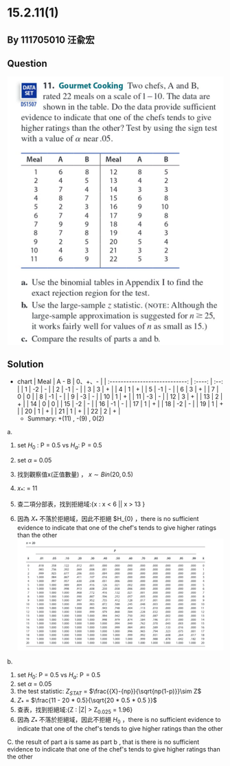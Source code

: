 # 15.2.11(1)

## By 111705010 汪兪宏

## Question
![image](https://github.com/HWTeng-Course/202402-Statistics/blob/main/Images/15.2.11-1.png)
## Solution
- chart
| Meal | A - B | 0、+、- |
   | :----------------------------: | :----: | :--: |
   | 1                              | -2      | -    |
   | 2                              | -1     | -    |
   | 3                             | 3      | +    |
   | 4                             | 1      | +    |
   | 5                             | -1      | -    |
   | 6                             | 3      | +    |
   | 7                             | 0      | 0    |
   | 8                             | -1      | -    |
   | 9                             | -3      | -   |
   | 10                             | 1      | +   |
   | 11                             | -3      | -   |
   | 12                             | 3      | +   |
   | 13                             | 2      | +   |
   | 14                             | 0      | 0   |
   | 15                             | -2      | -   |
   | 16                             | -1      | -   |
   | 17                             | 1      | +   |
   | 18                             | -2      | -   |
   | 19                             | 1      | +   |
   | 20                             | 1      | +   |
   | 21                             | 1      | +   |
   | 22                             | 2      | +   |
   - Summary: +(11) , -(9) , 0(2)

a.
1. set $H_{0}$ : P = 0.5 vs $H_{a}$: P $\!=$ 0.5
2. set $\alpha$ = 0.05
3. 找到觀察值x(正值數量) ， $x\sim Bin(20,0.5)$
4. $x_{*}$: = 11
5. 查二項分部表，找到拒絕域:{x : x < 6 || x > 13 }

6. 因為 $X_{*}$ 不落於拒絕域，因此不拒絕 $H_{0} ，there is no sufficient evidence to indicate that one of the chef's tends to give higher ratings than the other
![image](https://github.com/HWTeng-Course/202402-Statistics/blob/main/Images/15.2.11-2.png)

b.
1. set $H_{0}$: P = 0.5 vs $H_{a}$: P $\!=$ 0.5
2. set $\alpha$ = 0.05
3. the test statistic: $Z_{STAT}$ = $\frac{{X}-{np}}{\sqrt{np(1-p)}}\sim Z$
4. $Z_{*}$ = $\frac{11 - 20 * 0.5}{\sqrt{20 * 0.5 * 0.5 }}$
5. 查表，找到拒絕域:{Z : |Z| > Z<sub>0.025</sub> = 1.96}
6. 因為 $Z_{*}$ 不落於拒絕域，因此不拒絕 $H_{0}$ ，there is no sufficient evidence to indicate that one of the chef's tends to give higher ratings than the other

C.
the result of part a is  same as part b , that is there is no sufficient evidence to indicate that one of the chef's tends to give higher ratings than the other




